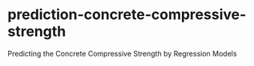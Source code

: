 # prediction-concrete-compressive-strength
Predicting the Concrete Compressive Strength by Regression Models 
